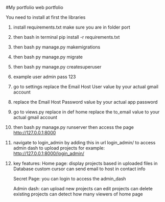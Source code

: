 #My portfolio
web portfolio

You need to install at first the libraries
1. install requirements.txt make sure you are in folder port
2. then bash in terminal pip install -r requirements.txt
3. then bash py manage.py makemigrations
4. then bash py manage.py migrate
5. then bash py manage.py createsuperuser
6. example user admin pass 123
7. go to settings replace the Email Host User value by your actual gmail account
8. replace the Email Host Password value by your actual app password
9. go to views.py replace in def home replace the to_email value to your actual gmail account
10. then bash py manage.py runserver
 then access the page http://127.0.0.1:8000
11. navigate to login_admin by adding this in url login_admin/ to access admin dash to upload projects
for example: http://127.0.0.1:8000/login_admin/
12. key features:
    Home page:
    display projects based in uploaded files in Database
    custom cursor
    can send email to host in contact info

    Secret Page:
    you can login to access the admin_dash

    Admin dash:
    can upload new projects
    can edit projects
    can delete existing projects
    can detect how many viewers of home page
